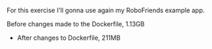 For this exercise I'll gonna use again my RoboFriends example app.

Before changes made to the Dockerfile, 1.13GB
- After changes to Dockerfile, 211MB
